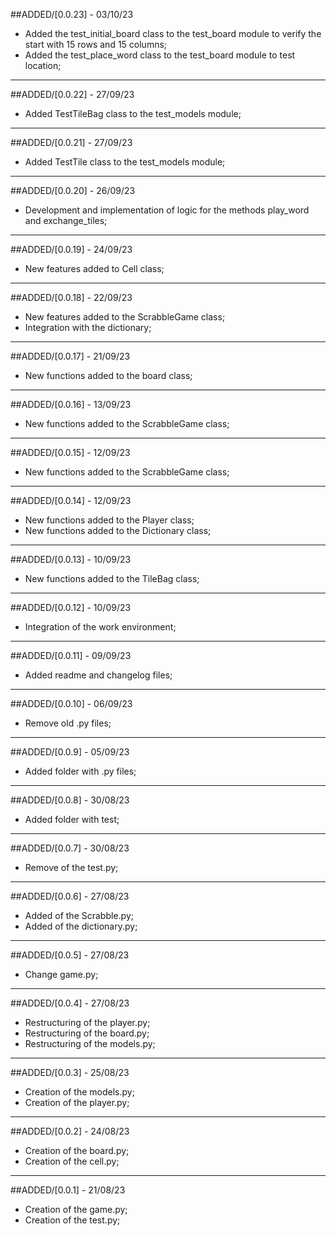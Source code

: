 ##ADDED/[0.0.23] - 03/10/23

- Added the test_initial_board class to the test_board module to verify the start with 15 rows and 15 columns;
- Added the test_place_word class to the test_board module to test location;

---------------
##ADDED/[0.0.22] - 27/09/23

- Added TestTileBag class to the test_models module;

---------------
##ADDED/[0.0.21] - 27/09/23

- Added TestTile class to the test_models module;

---------------
##ADDED/[0.0.20] - 26/09/23

- Development and implementation of logic for the methods play_word and exchange_tiles;

---------------
##ADDED/[0.0.19] - 24/09/23

- New features added to Cell class;

---------------
##ADDED/[0.0.18] - 22/09/23

- New features added to the ScrabbleGame class;
- Integration with the dictionary;

---------------
##ADDED/[0.0.17] - 21/09/23

- New functions added to the board class;

---------------
##ADDED/[0.0.16] - 13/09/23

- New functions added to the ScrabbleGame class;

---------------
##ADDED/[0.0.15] - 12/09/23

- New functions added to the ScrabbleGame class;

---------------
##ADDED/[0.0.14] - 12/09/23

- New functions added to the Player class;
- New functions added to the Dictionary class;

---------------
##ADDED/[0.0.13] - 10/09/23

- New functions added to the TileBag class;

---------------
##ADDED/[0.0.12] - 10/09/23

- Integration of the work environment;

---------------

##ADDED/[0.0.11] - 09/09/23

- Added readme and changelog files;

---------------

##ADDED/[0.0.10] - 06/09/23

- Remove old .py files;

---------------
##ADDED/[0.0.9] - 05/09/23

- Added folder with .py files;

---------------
##ADDED/[0.0.8] - 30/08/23
- Added folder with test;

---------------
##ADDED/[0.0.7] - 30/08/23
- Remove of the test.py;

------------

##ADDED/[0.0.6] - 27/08/23

- Added of the Scrabble.py;
- Added of the dictionary.py;

-------------

##ADDED/[0.0.5] - 27/08/23

- Change game.py;

---------------

##ADDED/[0.0.4] - 27/08/23

- Restructuring of the player.py;
- Restructuring of the board.py;
- Restructuring of the models.py;
---------------

##ADDED/[0.0.3] - 25/08/23

- Creation of the models.py;
- Creation of the player.py;
---------

##ADDED/[0.0.2] - 24/08/23


- Creation of the board.py;
- Creation of the cell.py;

----------

##ADDED/[0.0.1] - 21/08/23


- Creation of the game.py;
- Creation of the test.py;
